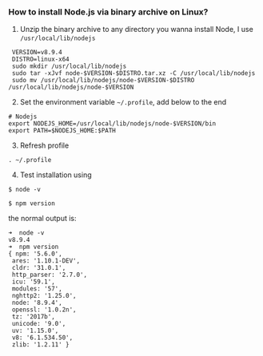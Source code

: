### How to install Node.js via binary archive on Linux?

1. Unzip the binary archive to any directory you wanna install Node, I use `/usr/local/lib/nodejs`

 ```
  VERSION=v8.9.4
  DISTRO=linux-x64
  sudo mkdir /usr/local/lib/nodejs
  sudo tar -xJvf node-$VERSION-$DISTRO.tar.xz -C /usr/local/lib/nodejs 
  sudo mv /usr/local/lib/nodejs/node-$VERSION-$DISTRO /usr/local/lib/nodejs/node-$VERSION
 ```

2. Set the environment variable `~/.profile`, add below to the end

 ```
 # Nodejs
 export NODEJS_HOME=/usr/local/lib/nodejs/node-$VERSION/bin
 export PATH=$NODEJS_HOME:$PATH
 ```
3. Refresh profile

```
. ~/.profile
```

4. Test installation using

 `$ node -v`
 
 `$ npm version`

 the normal output is:

 ```
 ➜  node -v
v8.9.4
➜  npm version
{ npm: '5.6.0',
  ares: '1.10.1-DEV',
  cldr: '31.0.1',
  http_parser: '2.7.0',
  icu: '59.1',
  modules: '57',
  nghttp2: '1.25.0',
  node: '8.9.4',
  openssl: '1.0.2n',
  tz: '2017b',
  unicode: '9.0',
  uv: '1.15.0',
  v8: '6.1.534.50',
  zlib: '1.2.11' }

 ```